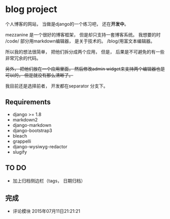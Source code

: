 blog project
===============

个人博客的网站， 当做是django的一个练习吧， 还在**开发中**。

mezzanine 是一个很好的博客框架， 但是却只支持一套博客系统。
我想要的时 /code/ 部分用markdown编辑器， 是关于技术的。 /blog/用富文本编辑器。

所以我的想法很简单， 把他们拆分成两个应用， 但是， 后果是不可避免的有一些非常冗余的代码。

~~另外， 把他们放在一个应用里面， 然后修改admin widget来支持两个编辑器也是可以的， 但是就没有那么清晰了。~~

我目前还是选择前者， 开发都在separator 分支下。


Requirements
----------------
- django >= 1.8
- markdown2
- django-markdown
- django-bootstrap3
- bleach
- grappelli
- django-wysiwyg-redactor
- slugify

TO DO
------
- 加上归档侧边栏（tags， 日期归档）


完成
----
- 评论模块 2015年07月11日21:21:21
